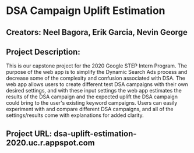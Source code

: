 # DSA Campaign Uplift Estimation

## Creators: Neel Bagora, Erik Garcia, Nevin George

## Project Description: 
This is our capstone project for the 2020 Google STEP Intern Program. The purpose of the web app is to simplify the Dynamic Search Ads process and decrease some of the complexity and confusion associated with DSA. The web app allows users to create different test DSA campaigns with their own desired settings, and with these input settings the web app estimates the results of the DSA campaign and the expected uplift the DSA campaign could bring to the user's existing keyword campaigns. Users can easily experiment with and compare different DSA campaigns, and all of the settings/results come with explanations for added clarity.

## Project URL: dsa-uplift-estimation-2020.uc.r.appspot.com